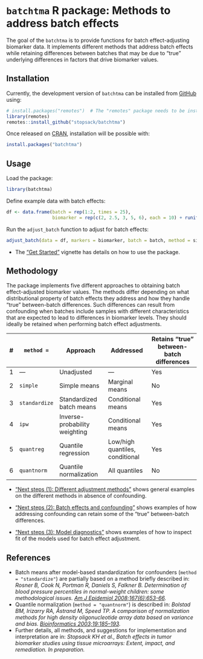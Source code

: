 
<!-- README.md is generated from README.Rmd. Please edit that file -->

# `batchtma` R package: Methods to address batch effects

<!-- badges: start -->

<!-- badges: end -->

The goal of the `batchtma` is to provide functions for batch
effect-adjusting biomarker data. It implements different methods that
address batch effects while retaining differences between batches that
may be due to “true” underlying differences in factors that drive
biomarker values.

## Installation

Currently, the development version of `batchtma` can be installed from
[GitHub](https://github.com/) using:

``` r
# install.packages("remotes")  # The "remotes" package needs to be installed
library(remotes)
remotes::install_github("stopsack/batchtma")
```

Once released on [CRAN](https://CRAN.R-project.org), installation will
be possible with:

``` r
install.packages("batchtma")
```

## Usage

Load the package:

``` r
library(batchtma)
```

Define example data with batch effects:

``` r
df <- data.frame(batch = rep(1:2, times = 25),
                 biomarker = rep(c(2, 2.5, 3, 5, 6), each = 10) + runif(max = 5, n = 50))
```

Run the `adjust_batch` function to adjust for batch effects:

``` r
adjust_batch(data = df, markers = biomarker, batch = batch, method = simple)
```

  - The [“Get Started”](articles/batchtma.html) vignette has details on
    how to use the package.

## Methodology

The package implements five different approaches to obtaining batch
effect-adjusted biomarker values. The methods differ depending on what
distributional property of batch effects they address and how they
handle “true” between-batch differences. Such differences can result
from confounding when batches include samples with different
characteristics that are expected to lead to differences in biomarker
levels. They should ideally be retained when performing batch effect
adjustments.

| \# | `method =`    | Approach                      | Addressed                       | Retains “true” between-batch differences |
| -- | ------------- | ----------------------------- | ------------------------------- | ---------------------------------------- |
| 1  | —             | Unadjusted                    | —                               | Yes                                      |
| 2  | `simple`      | Simple means                  | Marginal means                  | No                                       |
| 3  | `standardize` | Standardized batch means      | Conditional means               | Yes                                      |
| 4  | `ipw`         | Inverse-probability weighting | Conditional means               | Yes                                      |
| 5  | `quantreg`    | Quantile regression           | Low/high quantiles, conditional | Yes                                      |
| 6  | `quantnorm`   | Quantile normalization        | All quantiles                   | No                                       |

  - [“Next steps (1): Different adjustment
    methods”](articles/methods.html) shows general examples on the
    different methods in absence of confounding.

  - [“Next steps (2): Batch effects and
    confounding”](articles/confounding.html) shows examples of how
    addressing confounding can retain some of the “true” between-batch
    differences.

  - [“Next steps (3): Model diagnostics”](articles/diagnostics.html)
    shows examples of how to inspect fit of the models used for batch
    effect adjustment.

## References

  - Batch means after model-based standardization for confounders
    (`method = "standardize"`) are partially based on a method briefly
    described in: *Rosner B, Cook N, Portman R, Daniels S, Falkner B.
    Determination of blood pressure percentiles in normal-weight
    children: some methodological issues. [Am J
    Epidemiol 2008;167(6):653-66](https://pubmed.ncbi.nlm.nih.gov/18230679).*
  - Quantile normalization (`method = "quantnorm"`) is described in:
    *Bolstad BM, Irizarry RA, Åstrand M, Speed TP. A comparison of
    normalization methods for high density oligonucleotide array data
    based on variance and bias.
    [Bioinformatics 2003;19:185–193](https://pubmed.ncbi.nlm.nih.gov/12538238).*
  - Further details, all methods, and suggestions for implementation and
    interpretation are in: *Stopsack KH et al., Batch effects in tumor
    biomarker studies using tissue microarrays: Extent, impact, and
    remediation. In preparation.*

